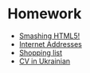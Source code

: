 # Homework

* [Smashing HTML5!](https://hryhorieva.github.io/L1-homework/L1_homework.html)
* [Internet Addresses](https://hryhorieva.github.io/L2-homework-ia/homework_ia_intro.html)
* [Shopping list](https://hryhorieva.github.io/shopping-list/homework_shoppinglist.html)
* [CV in Ukrainian](https://hryhorieva.github.io/cv/homework_cv_ukr.html)
